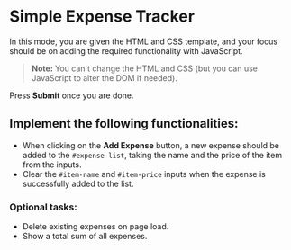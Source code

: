 # Simple Expense Tracker

In this mode, you are given the HTML and CSS template, and your focus should be on adding the required functionality with JavaScript.

> **Note:** You can't change the HTML and CSS (but you can use JavaScript to alter the DOM if needed).

Press **Submit** once you are done.

## Implement the following functionalities:

- When clicking on the **Add Expense** button, a new expense should be added to the `#expense-list`, taking the name and the price of the item from the inputs.
- Clear the `#item-name` and `#item-price` inputs when the expense is successfully added to the list.

### Optional tasks:
- Delete existing expenses on page load.
- Show a total sum of all expenses.